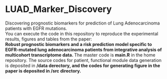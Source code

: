 # LUAD_Marker_Discovery
Discovering prognostic biomarkers for prediction of Lung Adenocarcinoma patients with EGFR mutations. <br />
You can execute the code in this repository to reproduce the experimental results, figures and tables from the paper: <br />
<b> Robust prognostic biomarkers and a risk prediction model specific to EGFR-mutated lung adenocarcinoma patients from integrative analysis of multicohort transcriptome data. </b>
The master code is <b>main.R</b> in the home repository. The source codes for patient, functional module data generation is deposited in <b>/data<b /> derectory, and the codes for generating figure in the paper is deposited in <b>/src</b> directory. <br>
